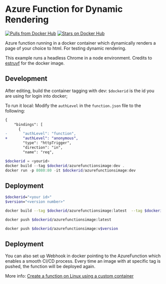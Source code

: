 # Azure Function for Dynamic Rendering
[![Pulls from Docker Hub](https://img.shields.io/docker/pulls/kaiqiy/azurefunctionsimage.svg)](https://hub.docker.com/r/kaiqiy/azurefunctionsimage) [![Stars on Docker Hub](https://img.shields.io/docker/stars/kaiqiy/azurefunctionsimage.svg)](https://hub.docker.com/r/kaiqiy/azurefunctionsimage)

Azure function running in a docker container which dynamically renders a page of your choice to html. For testing dynamic rendering.

This example runs a headless Chrome in a node environment. Credits to [estruyf](https://github.com/estruyf/azure-function-node-puppeteer) for the docker image.


## Development

After editing, build the container tagging with dev:
`$dockerid` is the id you are using for login into docker;

To run it local:
Modify the `authLevel` in the `function.json` file to the following:

```diff
{
    "bindings": [
      {
-       "authLevel": "function",
+       "authLevel": "anonymous",
        "type": "httpTrigger",
        "direction": "in",
        "name": "req",
```

```powershell
$dockerid = <yourid>
docker build --tag $dockerid/azurefunctionsimage:dev .
docker run -p 8080:80 -it $dockerid/azurefunctionsimage:dev
```

## Deployment

```bash
$dockerid="<your id>"
$version="<version number>"

docker build --tag $dockerid/azurefunctionsimage:latest  --tag $dockerid/azurefunctionsimage:v$version .

docker push $dockerid/azurefunctionsimage:latest

docker push $dockerid/azurefunctionsimage:v$version
```
## Deployment

You can also set up Webhook in docker pointing to the AzureFunction which enables a smooth CI/CD process. Every time an image with at specific tag is pushed, the function will be deployed again.  

More info: [Create a function on Linux using a custom container](https://docs.microsoft.com/en-us/azure/azure-functions/functions-create-function-linux-custom-image?tabs=portal%2Cbash&pivots=programming-language-typescript#push-the-image-to-docker-hub)
